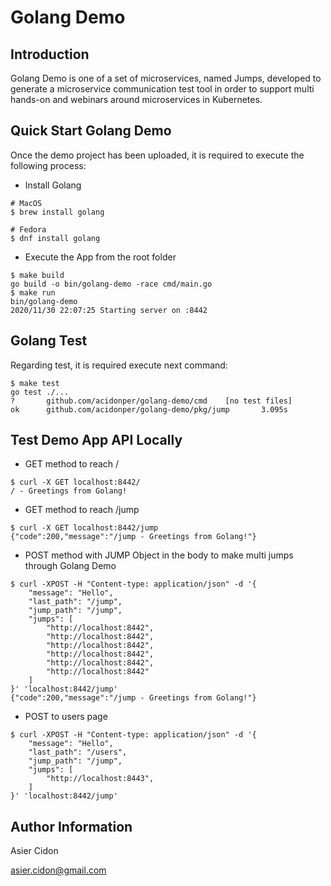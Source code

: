 # Golang Demo

## Introduction

Golang Demo is one of a set of microservices, named Jumps, developed to generate a microservice communication test tool in order to support multi hands-on and webinars around microservices in Kubernetes.

## Quick Start Golang Demo

Once the demo project has been uploaded, it is required to execute the following process:

- Install Golang

```$bash
# MacOS
$ brew install golang

# Fedora
$ dnf install golang
```

- Execute the App from the root folder

```$bash
$ make build
go build -o bin/golang-demo -race cmd/main.go
$ make run
bin/golang-demo
2020/11/30 22:07:25 Starting server on :8442
```

## Golang Test

Regarding test, it is required execute next command:

```$bash
$ make test
go test ./...
?       github.com/acidonper/golang-demo/cmd    [no test files]
ok      github.com/acidonper/golang-demo/pkg/jump       3.095s
```

## Test Demo App API Locally

- GET method to reach /

```$bash
$ curl -X GET localhost:8442/
/ - Greetings from Golang!
```

- GET method to reach /jump

```$bash
$ curl -X GET localhost:8442/jump
{"code":200,"message":"/jump - Greetings from Golang!"}
```

- POST method with JUMP Object in the body to make multi jumps through Golang Demo

```$bash
$ curl -XPOST -H "Content-type: application/json" -d '{
    "message": "Hello",
    "last_path": "/jump",
    "jump_path": "/jump",
    "jumps": [
        "http://localhost:8442",
        "http://localhost:8442",
        "http://localhost:8442",
        "http://localhost:8442",
        "http://localhost:8442",
        "http://localhost:8442"
    ]
}' 'localhost:8442/jump'
{"code":200,"message":"/jump - Greetings from Golang!"}
```

- POST to users page

```$bash
$ curl -XPOST -H "Content-type: application/json" -d '{
    "message": "Hello",
    "last_path": "/users",
    "jump_path": "/jump",
    "jumps": [
        "http://localhost:8443",
    ]
}' 'localhost:8442/jump'
```

## Author Information

Asier Cidon

asier.cidon@gmail.com
